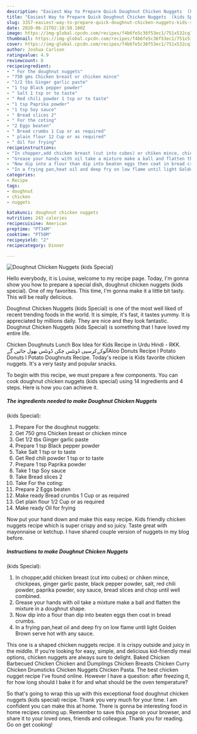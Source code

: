 ```yaml
---
description: "Easiest Way to Prepare Quick Doughnut Chicken Nuggets  (kids Special)"
title: "Easiest Way to Prepare Quick Doughnut Chicken Nuggets  (kids Special)"
slug: 3357-easiest-way-to-prepare-quick-doughnut-chicken-nuggets-kids-special
date: 2020-06-21T02:18:58.100Z
image: https://img-global.cpcdn.com/recipes/f4b6fe5c36f53ec1/751x532cq70/doughnut-chicken-nuggets-kids-special-recipe-main-photo.jpg
thumbnail: https://img-global.cpcdn.com/recipes/f4b6fe5c36f53ec1/751x532cq70/doughnut-chicken-nuggets-kids-special-recipe-main-photo.jpg
cover: https://img-global.cpcdn.com/recipes/f4b6fe5c36f53ec1/751x532cq70/doughnut-chicken-nuggets-kids-special-recipe-main-photo.jpg
author: Joshua Carlson
ratingvalue: 4.9
reviewcount: 8
recipeingredient:
- " For the doughnut nuggets"
- "750 gms Chicken breast or chicken mince"
- "1/2 tbs Ginger garlic paste"
- "1 tsp Black pepper powder"
- " Salt 1 tsp or to taste"
- " Red chili powder 1 tsp or to taste"
- "1 tsp Paprika powder"
- "1 tsp Soy sauce"
- " Bread slices 2"
- " For the coting"
- "2 Eggs beaten"
- " Bread crumbs 1 Cup or as required"
- " plain flour 12 Cup or as required"
- " Oil for frying"
recipeinstructions:
- "In chopper,add chicken breast (cut into cubes) or chiken mince, chickpeas, ginger garlic paste, black pepper powder, salt, red chili powder, paprika powder, soy sauce, bread slices and chop until well combined."
- "Grease your hands with oil take a mixture make a ball and flatten the mixture in a doughnut shape."
- "Now dip into a flour than dip into beaten eggs then coat in bread crumbs."
- "In a frying pan,heat oil and deep fry on low flame until light Golden Brown serve hot with any sauce."
categories:
- Recipe
tags:
- doughnut
- chicken
- nuggets

katakunci: doughnut chicken nuggets 
nutrition: 243 calories
recipecuisine: American
preptime: "PT34M"
cooktime: "PT50M"
recipeyield: "2"
recipecategory: Dinner

---
```



![Doughnut Chicken Nuggets 
(kids Special)](https://img-global.cpcdn.com/recipes/f4b6fe5c36f53ec1/751x532cq70/doughnut-chicken-nuggets-kids-special-recipe-main-photo.jpg)

Hello everybody, it is Louise, welcome to my recipe page. Today, I'm gonna show you how to prepare a special dish, doughnut chicken nuggets 
(kids special). One of my favorites. This time, I'm gonna make it a little bit tasty. This will be really delicious.

Doughnut Chicken Nuggets 
(kids Special) is one of the most well liked of recent trending foods in the world. It is simple, it's fast, it tastes yummy. It is appreciated by millions daily. They are nice and they look fantastic. Doughnut Chicken Nuggets 
(kids Special) is something that I have loved my entire life.

Chicken Doughnuts Lunch Box Idea for Kids Recipe in Urdu Hindi - RKK. آلوکےکرسپی ڈونٹس چکن ڈونٹس بھول جائیں گےAloo Donuts Recipe I Potato Donuts I Potato Doughnuts Recipe. Today&#39;s recipe is Kids favorite chicken nuggets. It&#39;s a very tasty and popular snacks.


To begin with this recipe, we must prepare a few components. You can cook doughnut chicken nuggets 
(kids special) using 14 ingredients and 4 steps. Here is how you can achieve it.

<!--inarticleads1-->

##### The ingredients needed to make Doughnut Chicken Nuggets 
(kids Special):

1. Prepare  For the doughnut nuggets:
1. Get 750 gms Chicken breast or chicken mince
1. Get 1/2 tbs Ginger garlic paste
1. Prepare 1 tsp Black pepper powder
1. Take  Salt 1 tsp or to taste
1. Get  Red chili powder 1 tsp or to taste
1. Prepare 1 tsp Paprika powder
1. Take 1 tsp Soy sauce
1. Take  Bread slices 2
1. Take  For the coting:
1. Prepare 2 Eggs beaten
1. Make ready  Bread crumbs 1 Cup or as required
1. Get  plain flour 1/2 Cup or as required
1. Make ready  Oil for frying


Now put your hand down and make this easy recipe. Kids friendly chicken nuggets recipe which is super crispy and so juicy. Taste great with mayonnaise or ketchup. I have shared couple version of nuggets in my blog before. 

<!--inarticleads2-->

##### Instructions to make Doughnut Chicken Nuggets 
(kids Special):

1. In chopper,add chicken breast (cut into cubes) or chiken mince, chickpeas, ginger garlic paste, black pepper powder, salt, red chili powder, paprika powder, soy sauce, bread slices and chop until well combined.
1. Grease your hands with oil take a mixture make a ball and flatten the mixture in a doughnut shape.
1. Now dip into a flour than dip into beaten eggs then coat in bread crumbs.
1. In a frying pan,heat oil and deep fry on low flame until light Golden Brown serve hot with any sauce.


This one is a shaped chicken nuggets recipe. it is crispy outside and juicy in the middle. If you&#39;re looking for easy, simple, and delicious kid-friendly meal options, chicken nuggets are always sure to delight. Baked Chicken Barbecued Chicken Chicken and Dumplings Chicken Breasts Chicken Curry Chicken Drumsticks Chicken Nuggets Chicken Pasta. The best chicken nugget recipe I&#39;ve found online. However I have a question: after freezing it, for how long should I bake it for and what should be the oven temperature? 

So that's going to wrap this up with this exceptional food doughnut chicken nuggets 
(kids special) recipe. Thank you very much for your time. I am confident you can make this at home. There is gonna be interesting food in home recipes coming up. Remember to save this page on your browser, and share it to your loved ones, friends and colleague. Thank you for reading. Go on get cooking!

